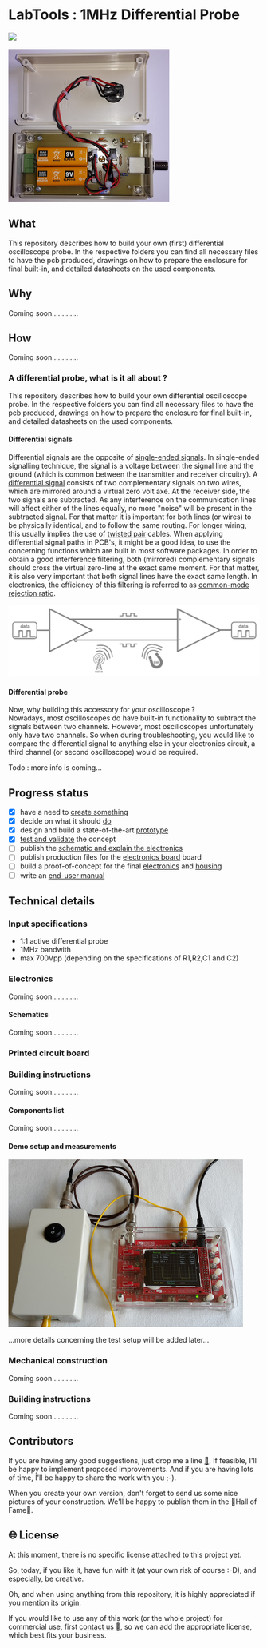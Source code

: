 # LabTools : 1MHz Differential Probe

![](https://img.shields.io/badge/project%20status-under%20construction-lightgrey.svg)

![view on the inside of the housing](images/open_housing_s.png)

## What

This repository describes how to build your own (first) differential oscilloscope probe. In the respective folders you can find all necessary files to have the pcb produced, drawings on how to prepare the enclosure for final built-in, and detailed datasheets  on the used components.

## Why

Coming soon.............

## How

Coming soon.............

### A differential probe, what is it all about ?

This repository describes how to build your own differential oscilloscope probe. In the respective folders you can find all necessary files to have the pcb produced, drawings on how to prepare the enclosure for final built-in, and detailed datasheets  on the used components.

#### Differential signals

Differential signals are the opposite of [single-ended signals](https://en.wikipedia.org/wiki/Single-ended_signaling). In single-ended signalling technique, the signal is a voltage between the signal line and the ground (which is common between the transmitter and receiver circuitry). A [differential signal](https://en.wikipedia.org/wiki/Differential_signaling) consists of two complementary signals on two wires, which are mirrored around a virtual zero volt axe. At the receiver side, the two signals are subtracted. As any interference on the communication lines will affect either of the lines equally, no more "noise" will be present in the subtracted signal. For that matter it is important for both lines (or wires) to be physically identical, and to follow the same routing. For longer wiring, this usually implies the use of [twisted pair](https://en.wikipedia.org/wiki/Twisted_pair) cables. When applying differential signal paths in PCB's, it might be a good idea, to use the concerning functions which are built in most software packages. In order to obtain a good interference filtering, both (mirrored) complementary signals should cross the virtual zero-line at the exact same moment. For that matter, it is also very important that both signal lines have the exact same length. In electronics, the efficiency of this filtering is referred to as [common-mode rejection ratio](https://en.wikipedia.org/wiki/Common-mode_rejection_ratio).

 ![differential signal principle](images/differential_signal_principle.png)

#### Differential probe

Now, why building this accessory for your oscilloscope ?                           
Nowadays, most oscilloscopes do have built-in functionality to subtract the signals between two channels. However, most oscilloscopes unfortunately only have two channels. So when during troubleshooting, you would like to compare the differential signal to anything else in your electronics circuit, a third channel (or second oscilloscope) would be required.

Todo : more info is coming...  

## Progress status

 - [x] have a need to [create something](#why)
 - [x] decide on what it should [do](#input-specifications)
 - [x] design and build a state-of-the-art [prototype](#prototype)
 - [x] [test and validate](#demo-setup-and-measurements) the concept
 - [ ] publish the [schematic and explain the electronics](#electronics)
 - [ ] publish production files for the [electronics board](#printed-circuit-board) board
 - [ ] build a proof-of-concept for the final [electronics](#electronics) and [ housing](#mechanical-construction)
 - [ ] write an [end-user manual](https://github.com/nostradomus/LabTools_1MHz-Differential-Probe/wiki)

## Technical details

### Input specifications

- 1:1 active differential probe
- 1MHz bandwith
- max 700Vpp (depending on the specifications of R1,R2,C1 and C2)

### Electronics

Coming soon.............

#### Schematics

Coming soon.............

### Printed circuit board


### Building instructions

Coming soon.............

#### Components list

Coming soon.............

#### Demo setup and measurements

[![test setup](images/test_setup_s.png)](images/test_setup.png)

...more details concerning the test setup will be added later...

### Mechanical construction

Coming soon.............

### Building instructions

Coming soon.............

## Contributors

If you are having any good suggestions, just drop me a line [:email:](http://nostradomus.ddns.net/contactform.html).
If feasible, I'll be happy to implement proposed improvements.
And if you are having lots of time, I'll be happy to share the work with you ;-).

When you create your own version, don't forget to send us some nice pictures of your construction. We'll be happy to publish them in the :confetti_ball:Hall of Fame:confetti_ball:.

## :globe_with_meridians: License

At this moment, there is no specific license attached to this project yet.

So, today, if you like it, have fun with it (at your own risk of course :-D), and especially, be creative.

Oh, and when using anything from this repository, it is highly appreciated if you mention its origin.

If you would like to use any of this work (or the whole project) for commercial use, first [contact us :email:](http://nostradomus.ddns.net/contactform.html), so we can add the appropriate license, which best fits your business.

